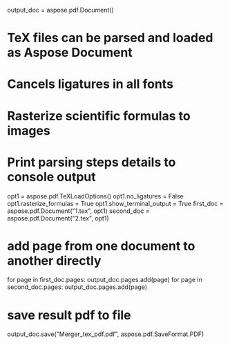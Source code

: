 
output_doc = aspose.pdf.Document()

# TeX files can be parsed and loaded as Aspose Document
# Cancels ligatures in all fonts
# Rasterize scientific formulas to images
# Print parsing steps details to console output
opt1 = aspose.pdf.TeXLoadOptions()
opt1.no_ligatures = False
opt1.rasterize_formulas = True
opt1.show_terminal_output = True
first_doc = aspose.pdf.Document("1.tex", opt1)
second_doc = aspose.pdf.Document("2.tex", opt1)

# add page from one document to another directly
for page in first_doc.pages:
	output_doc.pages.add(page)
for page in second_doc.pages:
	output_doc.pages.add(page)

# save result pdf to file
output_doc.save("Merger_tex_pdf.pdf", aspose.pdf.SaveFormat.PDF)
